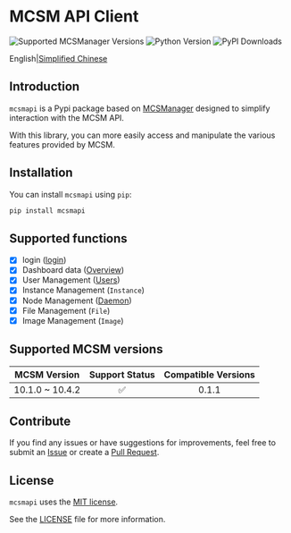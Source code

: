 # MCSM API Client

![Supported MCSManager Versions](https://img.shields.io/badge/Supported%20MCSManager%20Versions-10.4.2~10.1.0-blue)
![Python Version](https://img.shields.io/badge/Python%20Version-%3E%3D3.7-blue)
![PyPI Downloads](https://img.shields.io/pypi/dm/mcsmapi)

English|[Simplified Chinese](https://github.com/molanp/mcsmapi/blob/main/README_zh-cn.md)

## Introduction

`mcsmapi` is a Pypi package based on [MCSManager](https://github.com/MCSManager/MCSManager) designed to simplify interaction with the MCSM API.

With this library, you can more easily access and manipulate the various features provided by MCSM.

## Installation

You can install `mcsmapi` using `pip`:

```bash
pip install mcsmapi
```

## Supported functions

- [x] login ([login](/doc/en/login.md))
- [x] Dashboard data ([Overview](/doc/en/overview.md))
- [x] User Management ([Users](/doc/en/users.md))
- [x] Instance Management (`Instance`)
- [x] Node Management ([Daemon](/doc/en/daemon.md))
- [x] File Management (`File`)
- [x] Image Management (`Image`)

## Supported MCSM versions

| MCSM Version | Support Status | Compatible Versions|
|:---:| :---: | :---: |
| 10.1.0 ~ 10.4.2 | ✅ | 0.1.1 |

## Contribute

If you find any issues or have suggestions for improvements, feel free to submit an [Issue](https://github.com/molanp/mcsmapi/issues) or create a [Pull Request](https://github.com/molanp/mcsmapi/pulls).

## License

`mcsmapi` uses the [MIT license](https://opensource.org/licenses/MIT).

See the [LICENSE](LICENSE) file for more information.